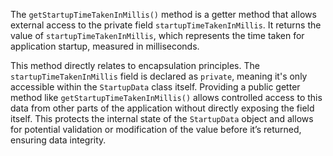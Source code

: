 The `getStartupTimeTakenInMillis()` method is a getter method that allows external access to the private field `startupTimeTakenInMillis`. It returns the value of `startupTimeTakenInMillis`, which represents the time taken for application startup, measured in milliseconds.

This method directly relates to encapsulation principles. The `startupTimeTakenInMillis` field is declared as `private`, meaning it's only accessible within the `StartupData` class itself. Providing a public getter method like `getStartupTimeTakenInMillis()` allows controlled access to this data from other parts of the application without directly exposing the field itself. This protects the internal state of the `StartupData` object and allows for potential validation or modification of the value before it’s returned, ensuring data integrity.